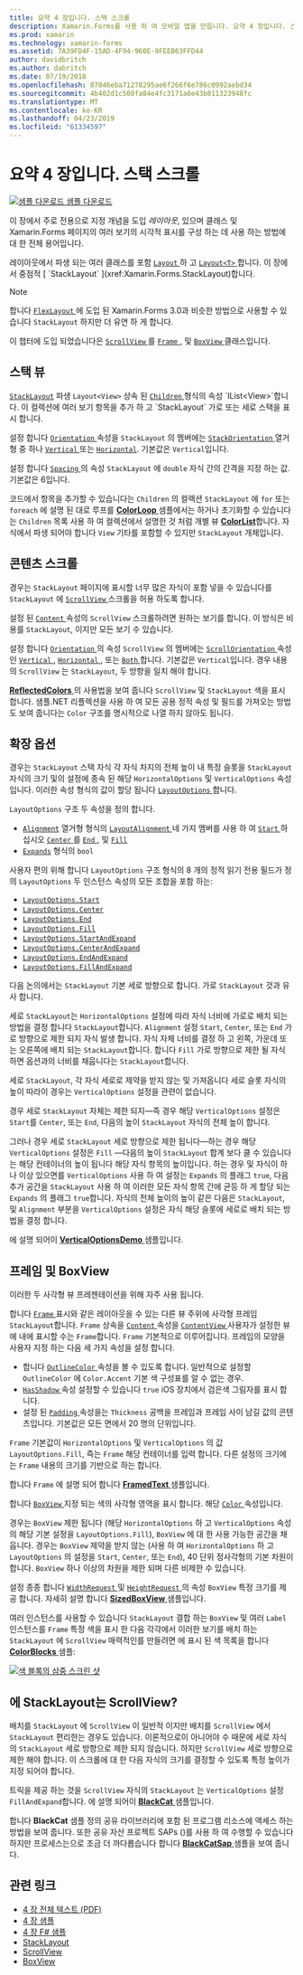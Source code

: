 ```yaml
---
title: 요약 4 장입니다. 스택 스크롤
description: Xamarin.Forms를 사용 하 여 모바일 앱을 만듭니다. 요약 4 장입니다. 스택 스크롤
ms.prod: xamarin
ms.technology: xamarin-forms
ms.assetid: 7A39FD4F-15AD-4F94-960E-9FEEB63FFD44
author: davidbritch
ms.author: dabritch
ms.date: 07/19/2018
ms.openlocfilehash: 87846eba71278295ae6f266f6e786c0992aebd34
ms.sourcegitcommit: 4b402d1c508fa84e4fc3171a6e43b811323948fc
ms.translationtype: MT
ms.contentlocale: ko-KR
ms.lasthandoff: 04/23/2019
ms.locfileid: "61334597"
---
```

# <a name="summary-of-chapter-4-scrolling-the-stack"></a>요약 4 장입니다. 스택 스크롤

[![샘플 다운로드](~/media/shared/download.png) 샘플 다운로드](https://github.com/xamarin/xamarin-forms-book-samples/tree/master/Chapter04)

이 장에서 주로 전용으로 지정 개념을 도입 *레이아웃*, 있으며 클래스 및 Xamarin.Forms 페이지의 여러 보기의 시각적 표시를 구성 하는 데 사용 하는 방법에 대 한 전체 용어입니다.

레이아웃에서 파생 되는 여러 클래스를 포함 [ `Layout` ](xref:Xamarin.Forms.Layout) 하 고 [ `Layout<T>` ](xref:Xamarin.Forms.Layout`1)합니다. 이 장에서 중점적 [ `StackLayout` ](xref:Xamarin.Forms.StackLayout)합니다.

> [!NOTE]
> 합니다 [ `FlexLayout` ](~/xamarin-forms/user-interface/layouts/flex-layout.md) 에 도입 된 Xamarin.Forms 3.0과 비슷한 방법으로 사용할 수 있습니다 `StackLayout` 하지만 더 유연 하 게 합니다.

이 챕터에 도입 되었습니다은 [ `ScrollView` ](xref:Xamarin.Forms.ScrollView)를 [ `Frame` ](xref:Xamarin.Forms.Frame), 및 [ `BoxView` ](xref:Xamarin.Forms.BoxView) 클래스입니다.

## <a name="stacks-of-views"></a>스택 뷰

[`StackLayout`](xref:Xamarin.Forms.StackLayout) 파생 `Layout<View>` 상속 된 [ `Children` ](xref:Xamarin.Forms.Layout`1) 형식의 속성 `IList<View>`합니다. 이 컬렉션에 여러 보기 항목을 추가 하 고 `StackLayout` 가로 또는 세로 스택을 표시 합니다.

설정 합니다 [ `Orientation` ](xref:Xamarin.Forms.StackLayout.Orientation) 속성을 `StackLayout` 의 멤버에는 [ `StackOrientation` ](xref:Xamarin.Forms.StackOrientation) 열거형 중 하나 [ `Vertical` ](xref:Xamarin.Forms.StackOrientation.Vertical) 또는 [ `Horizontal`](xref:Xamarin.Forms.StackOrientation.Horizontal). 기본값은 `Vertical`입니다.

설정 합니다 [ `Spacing` ](xref:Xamarin.Forms.StackLayout.Spacing) 의 속성 `StackLayout` 에 `double` 자식 간의 간격을 지정 하는 값. 기본값은 6입니다.

코드에서 항목을 추가할 수 있습니다는 `Children` 의 컬렉션 `StackLayout` 에 `for` 또는 `foreach` 에 설명 된 대로 루프를 [ **ColorLoop** ](https://github.com/xamarin/xamarin-forms-book-samples/tree/master/Chapter04/ColorLoop) 샘플에서는 하거나 초기화할 수 있습니다는 `Children` 목록 사용 하 여 컬렉션에서 설명한 것 처럼 개별 뷰 [ **ColorList**](https://github.com/xamarin/xamarin-forms-book-samples/tree/master/Chapter04/ColorList)합니다. 자식에서 파생 되어야 합니다 `View` 기타를 포함할 수 있지만 `StackLayout` 개체입니다.

## <a name="scrolling-content"></a>콘텐츠 스크롤

경우는 `StackLayout` 페이지에 표시할 너무 많은 자식이 포함 넣을 수 있습니다를 `StackLayout` 에 [ `ScrollView` ](xref:Xamarin.Forms.ScrollView) 스크롤을 허용 하도록 합니다.

설정 된 [ `Content` ](xref:Xamarin.Forms.ScrollView.Content) 속성의 `ScrollView` 스크롤하려면 원하는 보기를 합니다. 이 방식은 비용를 `StackLayout`, 이지만 모든 보기 수 있습니다.

설정 합니다 [ `Orientation` ](xref:Xamarin.Forms.ScrollView.Orientation) 의 속성 `ScrollView` 의 멤버에는 [ `ScrollOrientation` ](xref:Xamarin.Forms.ScrollOrientation) 속성인 [ `Vertical` ](xref:Xamarin.Forms.ScrollOrientation.Vertical), [ `Horizontal` ](xref:Xamarin.Forms.ScrollOrientation.Horizontal), 또는 [ `Both` ](xref:Xamarin.Forms.ScrollOrientation.Both)합니다. 기본값은 `Vertical`입니다. 경우 내용의 `ScrollView` 는 `StackLayout`, 두 방향을 일치 해야 합니다.

[ **ReflectedColors** ](https://github.com/xamarin/xamarin-forms-book-samples/tree/master/Chapter04/ReflectedColors) 의 사용법을 보여 줍니다 `ScrollView` 및 `StackLayout` 색을 표시 합니다. 샘플.NET 리플렉션을 사용 하 여 모든 공용 정적 속성 및 필드를 가져오는 방법도 보여 줍니다는 `Color` 구조를 명시적으로 나열 하지 않아도 됩니다.

## <a name="the-expands-option"></a>확장 옵션

경우는 `StackLayout` 스택 자식 각 자식 차지의 전체 높이 내 특정 슬롯을 `StackLayout` 자식의 크기 및의 설정에 종속 된 해당 `HorizontalOptions` 및 `VerticalOptions` 속성입니다. 이러한 속성 형식의 값이 할당 됩니다 [ `LayoutOptions` ](http://developer.xamstage.com/api/type/Xamarin.Forms.LayoutOptions/)합니다.

`LayoutOptions` 구조 두 속성을 정의 합니다.

- [`Alignment`](xref:Xamarin.Forms.LayoutOptions.Alignment) 열거형 형식의 [ `LayoutAlignment` ](xref:Xamarin.Forms.LayoutAlignment) 네 가지 멤버를 사용 하 여 [ `Start` ](xref:Xamarin.Forms.LayoutAlignment.Start)하십시오 [ `Center` ](xref:Xamarin.Forms.LayoutAlignment.Center)를 [ `End` ](xref:Xamarin.Forms.LayoutAlignment.End), 및 [`Fill`](xref:Xamarin.Forms.LayoutAlignment.Fill)
- [`Expands`](xref:Xamarin.Forms.LayoutOptions.Expands) 형식의 `bool`

사용자 편의 위해 합니다 `LayoutOptions` 구조 형식의 8 개의 정적 읽기 전용 필드가 정의 `LayoutOptions` 두 인스턴스 속성의 모든 조합을 포함 하는:

- [`LayoutOptions.Start`](xref:Xamarin.Forms.LayoutOptions.Start)
- [`LayoutOptions.Center`](xref:Xamarin.Forms.LayoutOptions.Center)
- [`LayoutOptions.End`](xref:Xamarin.Forms.LayoutOptions.End)
- [`LayoutOptions.Fill`](xref:Xamarin.Forms.LayoutOptions.Fill)
- [`LayoutOptions.StartAndExpand`](xref:Xamarin.Forms.LayoutOptions.StartAndExpand)
- [`LayoutOptions.CenterAndExpand`](xref:Xamarin.Forms.LayoutOptions.CenterAndExpand)
- [`LayoutOptions.EndAndExpand`](xref:Xamarin.Forms.LayoutOptions.EndAndExpand)
- [`LayoutOptions.FillAndExpand`](xref:Xamarin.Forms.LayoutOptions.FillAndExpand)

다음 논의에서는 `StackLayout` 기본 세로 방향으로 합니다. 가로 `StackLayout` 것과 유사 합니다.

세로 `StackLayout`는 `HorizontalOptions` 설정에 따라 자식 너비에 가로로 배치 되는 방법을 결정 합니다 `StackLayout`합니다. `Alignment` 설정 `Start`, `Center`, 또는 `End` 가로 방향으로 제한 되지 자식 발생 합니다. 자식 자체 너비를 결정 하 고 왼쪽, 가운데 또는 오른쪽에 배치 되는 `StackLayout`합니다. 합니다 `Fill` 가로 방향으로 제한 될 자식 하면 옵션과의 너비를 채웁니다는 `StackLayout`합니다.

세로 `StackLayout`, 각 자식 세로로 제약을 받지 않는 및 가져옵니다 세로 슬롯 자식의 높이 따라이 경우는 `VerticalOptions` 설정을 관련이 없습니다.

경우 세로 `StackLayout` 자체는 제한 되지&mdash;즉 경우 해당 `VerticalOptions` 설정은 `Start`를 `Center`, 또는 `End`, 다음의 높이 `StackLayout` 자식의 전체 높이 합니다.

그러나 경우 세로 `StackLayout` 세로 방향으로 제한 됩니다&mdash;하는 경우 해당 `VerticalOptions` 설정은 `Fill` &mdash;다음의 높이 `StackLayout` 합계 보다 클 수 있습니다는 해당 컨테이너의 높이 됩니다 해당 자식 항목의 높이입니다. 하는 경우 및 자식이 하나 이상 있으면를 `VerticalOptions` 사용 하 여 설정는 `Expands` 의 플래그 `true`, 다음 추가 공간을 `StackLayout` 사용 하 여 이러한 모든 자식 항목 간에 균등 하 게 할당 되는 `Expands` 의 플래그 `true`합니다. 자식의 전체 높이의 높이 같은 다음은 `StackLayout`, 및 `Alignment` 부분을 `VerticalOptions` 설정은 자식 해당 슬롯에 세로로 배치 되는 방법을 결정 합니다.

에 설명 되어이 [ **VerticalOptionsDemo** ](https://github.com/xamarin/xamarin-forms-book-samples/tree/master/Chapter04/VerticalOptionsDemo) 샘플입니다.

## <a name="frame-and-boxview"></a>프레임 및 BoxView

이러한 두 사각형 뷰 프레젠테이션을 위해 자주 사용 됩니다.

합니다 [ `Frame` ](xref:Xamarin.Forms.Frame) 표시와 같은 레이아웃을 수 있는 다른 뷰 주위에 사각형 프레임 `StackLayout`합니다. `Frame` 상속을 [ `Content` ](xref:Xamarin.Forms.ContentView.Content) 속성을 [ `ContentView` ](xref:Xamarin.Forms.ContentView) 사용자가 설정한 뷰에 내에 표시할 수는 `Frame`합니다. `Frame` 기본적으로 이루어집니다. 프레임의 모양을 사용자 지정 하는 다음 세 가지 속성을 설정 합니다.

- 합니다 [ `OutlineColor` ](xref:Xamarin.Forms.Frame.OutlineColor) 속성을 볼 수 있도록 합니다. 일반적으로 설정할 `OutlineColor` 에 `Color.Accent` 기본 색 구성표를 알 수 없는 경우.
- [ `HasShadow` ](xref:Xamarin.Forms.Frame.HasShadow) 속성 설정할 수 있습니다 `true` iOS 장치에서 검은색 그림자를 표시 합니다.
- 설정 된 [ `Padding` ](xref:Xamarin.Forms.Layout.Padding) 속성을는 `Thickness` 공백을 프레임과 프레임 사이 남길 값의 콘텐츠입니다. 기본값은 모든 면에서 20 명의 단위입니다.

`Frame` 기본값이 `HorizontalOptions` 및 `VerticalOptions` 의 값 `LayoutOptions.Fill`, 즉는 `Frame` 해당 컨테이너를 입력 합니다. 다른 설정의 크기에는 `Frame` 내용의 크기를 기반으로 하는 합니다.

합니다 `Frame` 에 설명 되어 합니다 [ **FramedText** ](https://github.com/xamarin/xamarin-forms-book-samples/tree/master/Chapter04/FramedText) 샘플입니다.

합니다 [ `BoxView` ](xref:Xamarin.Forms.BoxView) 지정 되는 색의 사각형 영역을 표시 합니다. 해당 [ `Color` ](xref:Xamarin.Forms.BoxView.Color) 속성입니다.

경우는 `BoxView` 제한 됩니다 (해당 `HorizontalOptions` 하 고 `VerticalOptions` 속성의 해당 기본 설정을 `LayoutOptions.Fill`), `BoxView` 에 대 한 사용 가능한 공간을 채웁니다. 경우는 `BoxView` 제약을 받지 않는 (사용 하 여 `HorizontalOptions` 하 고 `LayoutOptions` 의 설정을 `Start`, `Center`, 또는 `End`), 40 단위 정사각형의 기본 차원이 합니다. `BoxView` 하나 이상의 차원을 제한 되며 다른 비제한 수 있습니다.

설정 종종 합니다 [ `WidthRequest` ](xref:Xamarin.Forms.VisualElement.WidthRequest) 및 [ `HeightRequest` ](xref:Xamarin.Forms.VisualElement.HeightRequest) 의 속성 `BoxView` 특정 크기를 제공 합니다. 자세히 설명 합니다 [ **SizedBoxView** ](https://github.com/xamarin/xamarin-forms-book-samples/tree/master/Chapter04/SizedBoxView) 샘플입니다.

여러 인스턴스를 사용할 수 있습니다 `StackLayout` 결합 하는 `BoxView` 및 여러 `Label` 인스턴스를 `Frame` 특정 색을 표시 한 다음 각각에서 이러한 보기를 배치 하는 `StackLayout` 에 `ScrollView` 매력적인를 만들려면 에 표시 된 색 목록을 합니다 [ **ColorBlocks** ](https://github.com/xamarin/xamarin-forms-book-samples/tree/master/Chapter04/ColorBlocks) 샘플:

[![색 블록의 삼중 스크린 샷](images/ch04fg11-small.png "색의 목록")](images/ch04fg11-large.png#lightbox "색의 목록")

## <a name="a-scrollview-in-a-stacklayout"></a>에 StackLayout는 ScrollView?

배치를 `StackLayout` 에 `ScrollView` 이 일반적 이지만 배치를 `ScrollView` 에서 `StackLayout` 편리한는 경우도 있습니다. 이론적으로이 아니어야 수 때문에 세로 자식의 `StackLayout` 세로 방향으로 제한 되지 않습니다. 하지만 `ScrollView` 세로 방향으로 제한 해야 합니다. 이 스크롤에 대 한 다음 자식의 크기를 결정할 수 있도록 특정 높이가 지정 되어야 합니다.

트릭을 제공 하는 것을 `ScrollView` 자식의 `StackLayout` 는 `VerticalOptions` 설정 `FillAndExpand`합니다. 에 설명 되어이 [ **BlackCat** ](https://github.com/xamarin/xamarin-forms-book-samples/tree/master/Chapter04/BlackCat) 샘플입니다.

합니다 **BlackCat** 샘플 정의 공유 라이브러리에 포함 된 프로그램 리소스에 액세스 하는 방법을 보여 줍니다. 또한 공유 자산 프로젝트 SAPs ()를 사용 하 여 수행할 수 있습니다 하지만 프로세스는으로 조금 더 까다롭습니다 합니다 [ **BlackCatSap** ](https://github.com/xamarin/xamarin-forms-book-samples/tree/master/Chapter04/BlackCatSap) 샘플을 보여 줍니다.



## <a name="related-links"></a>관련 링크

- [4 장 전체 텍스트 (PDF)](https://download.xamarin.com/developer/xamarin-forms-book/XamarinFormsBook-Ch04-Apr2016.pdf)
- [4 장 샘플](https://github.com/xamarin/xamarin-forms-book-samples/tree/master/Chapter04)
- [4 장 F# 샘플](https://github.com/xamarin/xamarin-forms-book-samples/tree/master/Chapter04/FS)
- [StackLayout](~/xamarin-forms/user-interface/layouts/stack-layout.md)
- [ScrollView](~/xamarin-forms/user-interface/layouts/scroll-view.md)
- [BoxView](~/xamarin-forms/user-interface/boxview.md)
